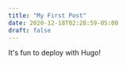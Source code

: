 ```yaml
---
title: "My First Post"
date: 2020-12-18T02:28:59-05:00
draft: false
---
```

It's fun to deploy with Hugo!
